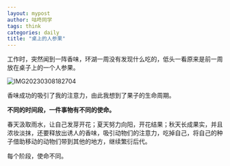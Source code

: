 ```yaml
---
layout: mypost
author: 咕咚同学
tags: think 
categories: daily
title: "桌上的人参果"
---
```


工作时，突然闻到一阵香味，环湖一周没有发现什么吃的，低头一看原来是前一周放在桌子上的一个人参果。

![IMG20230308182704](https://missuo.ru/file/f3d5838b00b4d7696967b.jpg)

香味成功的吸引了我的注意力，由此我想到了果子的生命周期。

**不同的时间段，一件事物有不同的使命。**

春天汲取雨水，让自己发芽开花；夏天努力向阳，开花结果；秋天长成果实，并且浓妆淡抹，还要释放出诱人的香味，吸引动物们的注意力，吃掉自己，将自己的种子借助移动的动物们带到其他的地方，继续繁衍后代。

每个阶段，使命不同。

